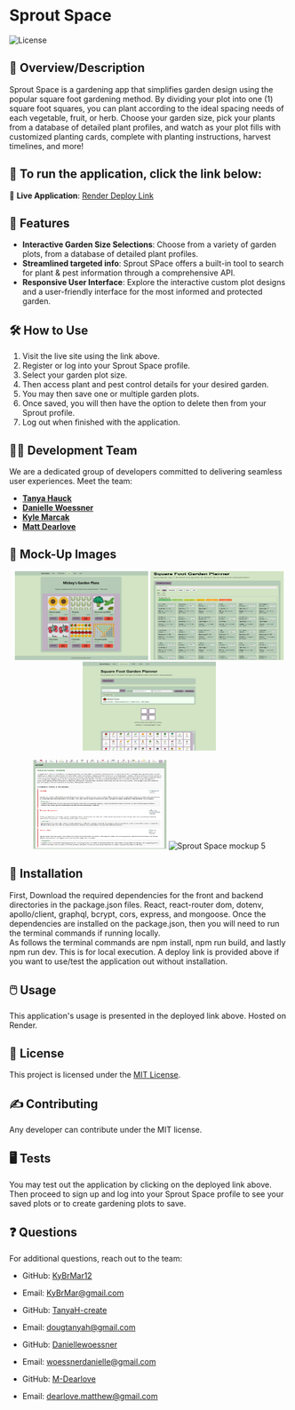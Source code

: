 # **Sprout Space**

![License](https://img.shields.io/badge/license-MIT-brightgreen)

## 📜 **Overview/Description**
Sprout Space is a gardening app that simplifies garden design using the popular square foot gardening method. By dividing your plot into one (1) square foot squares, you can plant according to the ideal spacing needs of each vegetable, fruit, or herb. Choose your garden size, pick your plants from a database of detailed plant profiles, and watch as your plot fills with customized planting cards, complete with planting instructions, harvest timelines, and more!
##  🏃 **To run the application, click the link below:**
🔗 **Live Application**: [Render Deploy Link](https://rendertest-v95r.onrender.com/)


## 🚀 Features
- **Interactive Garden Size Selections**: Choose from a variety of garden plots, from a database of detailed plant profiles.
- **Streamlined targeted info**: Sprout SPace offers a built-in tool to search for plant & pest information through a comprehensive API.
- **Responsive User Interface**: Explore the interactive custom plot designs and a user-friendly interface for the most informed and protected garden.



## 🛠 **How to Use**
1. Visit the live site using the link above.
2. Register or log into your Sprout Space profile.
3. Select your garden plot size.
4. Then access plant and pest control details for your desired garden.
5. You may then save one or multiple garden plots.
6. Once saved, you will then have the option to delete then from your Sprout profile. 
7. Log out when finished with the application. 



## 🧑‍💻 **Development Team**
We are a dedicated group of developers committed to delivering seamless user experiences. Meet the team:
- [**Tanya Hauck**](https://github.com/TanyaH-create)
- [**Danielle Woessner**](https://github.com/Daniellewoessner)
- [**Kyle Marcak**](https://github.com/KyBrMar12)
- [**Matt Dearlove**](https://github.com/M-Dearlove)



## 🎨 **Mock-Up Images**
<p align="center">
  <img src="mockups/image-1.png" alt="Sprout Space mockup 1" width="240" height="160"/>
  <img src="mockups/image-2.png" alt="Sprout Space mockup 2" width="240" height="160"/>
  <img src="mockups/image-3.png" alt="Sprout Space mockup 3" width="240" height="160"/>
</p>
<p align="center">
  <img src="mockups/image-4.png" alt="Sprout Space mockup 4" width="240" height="160"/>
  <img src="mockups/image-5.png" alt="Sprout Space mockup 5" width="240" height="160"/>
</p>


## 💽 **Installation**

First, Download the required dependencies for the front and backend directories in the package.json files. React, react-router dom, dotenv, apollo/client, graphql, bcrypt, cors, express, and mongoose. Once the dependencies are installed on the package.json, then you will need to run the terminal commands if running locally. <br/>
As follows the terminal commands are npm install, npm run build, and lastly npm run dev. This is for local execution. A deploy link is provided above if you want to use/test the application out without installation. 

## 🖱️ **Usage**

This application's usage is presented in the deployed link above. Hosted on Render. 


## 📝 **License**

This project is licensed under the [MIT License](https://opensource.org/licenses/MIT).


## ✍️ **Contributing**

Any developer can contribute under the MIT license. 


## 🖥️ **Tests**
 
You may test out the application by clicking on the deployed link above. Then proceed to sign up and log into your Sprout Space profile to see your saved plots or to create gardening plots to save. 

## ❓ **Questions**

For additional questions, reach out to the team:

- GitHub: [KyBrMar12](https://github.com/KyBrMar12)
- Email: KyBrMar@gmail.com

- GitHub: [TanyaH-create](https://github.com/TanyaH-create)
- Email: dougtanyah@gmail.com

- GitHub: [Daniellewoessner](https://github.com/Daniellewoessner)
- Email: woessnerdanielle@gmail.com

- GitHub: [M-Dearlove](https://github.com/M-Dearlove)
- Email: dearlove.matthew@gmail.com